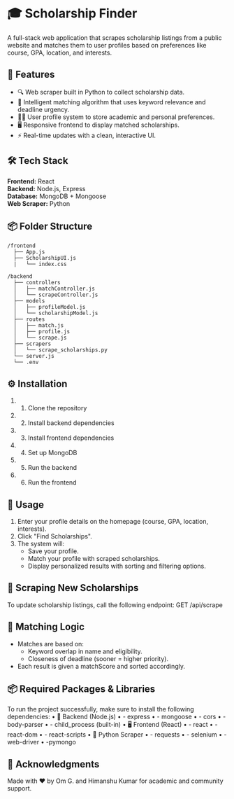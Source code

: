 # 🎓 Scholarship Finder

A full-stack web application that scrapes scholarship listings from a public website and matches them to user profiles based on preferences like course, GPA, location, and interests.

## 🚀 Features

- 🔍 Web scraper built in Python to collect scholarship data.
- 🧠 Intelligent matching algorithm that uses keyword relevance and deadline urgency.
- 🧑‍🎓 User profile system to store academic and personal preferences.
- 🖥️ Responsive frontend to display matched scholarships.
- ⚡ Real-time updates with a clean, interactive UI.

## 🛠️ Tech Stack

**Frontend:** React  
**Backend:** Node.js, Express  
**Database:** MongoDB + Mongoose  
**Web Scraper:** Python

## 📦 Folder Structure

```
/frontend
  ├── App.js
  ├── ScholarshipUI.js
  |   └── index.css

/backend
  ├── controllers
  │   ├── matchController.js
  │   └── scrapeController.js
  ├── models
  │   ├── profileModel.js
  │   └── scholarshipModel.js
  ├── routes
  │   ├── match.js
  │   ├── profile.js
  │   └── scrape.js
  ├── scrapers
  │   └── scrape_scholarships.py
  └── server.js
  └── .env
```
## ⚙️ Installation
1.	1. Clone the repository
2.	2. Install backend dependencies
3.	3. Install frontend dependencies
4.	4. Set up MongoDB
5.	5. Run the backend
6.	6. Run the frontend

## 🧪 Usage
1. Enter your profile details on the homepage (course, GPA, location, interests).
2. Click "Find Scholarships".
3. The system will:
   - Save your profile.
   - Match your profile with scraped scholarships.
   - Display personalized results with sorting and filtering options.

## 🔄 Scraping New Scholarships
To update scholarship listings, call the following endpoint:
GET /api/scrape

## 🧩 Matching Logic
- Matches are based on:
  - Keyword overlap in name and eligibility.
  - Closeness of deadline (sooner = higher priority).
- Each result is given a matchScore and sorted accordingly.

## 📦 Required Packages & Libraries
To run the project successfully, make sure to install the following dependencies:
•	🔧 Backend (Node.js)
  •	- express
  •	- mongoose
  •	- cors
  •	- body-parser
  •	- child_process (built-in)
•	🖥️ Frontend (React)
  •	- react
  •	- react-dom
  •	- react-scripts
•	🐍 Python Scraper
  •	- requests
  •	- selenium
  •	- web-driver
  •	-pymongo

## 🙌 Acknowledgments
Made with ❤️ by Om G. and Himanshu Kumar for academic and community support.
